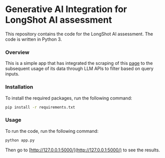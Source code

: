 # Generative AI Integration for LongShot AI assessment

This repository contains the code for the LongShot AI assessment. The code is written in Python 3. 

### Overview
This is a simple app that has integrated the scraping of this [page](https://en.wikipedia.org/wiki/List_of_2023_box_office_number-one_films_in_the_United_States) to the subsequent usage of its data through LLM APIs to filter based on query inputs.

### Installation

To install the required packages, run the following command:

```bash
pip install -r requirements.txt
```

### Usage

To run the code, run the following command:

```bash
python app.py
```

Then go to [http://127.0.0.1:5000/](http://127.0.0.1:5000/) to see the results.
